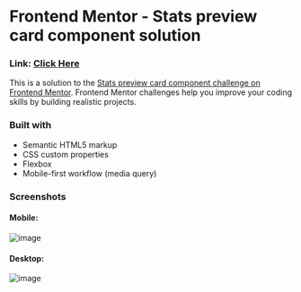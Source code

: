 # Frontend Mentor - Stats preview card component solution

### Link: [Click Here](https://srjuchenko.github.io/stats-preview-card-component/) 

This is a solution to the [Stats preview card component challenge on Frontend Mentor](https://www.frontendmentor.io/challenges/stats-preview-card-component-8JqbgoU62). 
Frontend Mentor challenges help you improve your coding skills by building realistic projects. 

### Built with

- Semantic HTML5 markup
- CSS custom properties
- Flexbox
- Mobile-first workflow (media query)

### Screenshots
#### Mobile:
![image](https://user-images.githubusercontent.com/76474133/200556725-ec38bd95-67e1-4648-91a0-f11c500815b6.png)


#### Desktop:
![image](https://user-images.githubusercontent.com/76474133/200556590-485a49e2-07a1-463c-820e-40efdba5429a.png)
